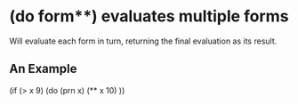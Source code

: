 # (do form**) evaluates multiple forms
Will evaluate each form in turn, returning the final evaluation as its result.

## An Example

  (if (> x 9) (do
    (prn x)
    (** x 10)
  ))
